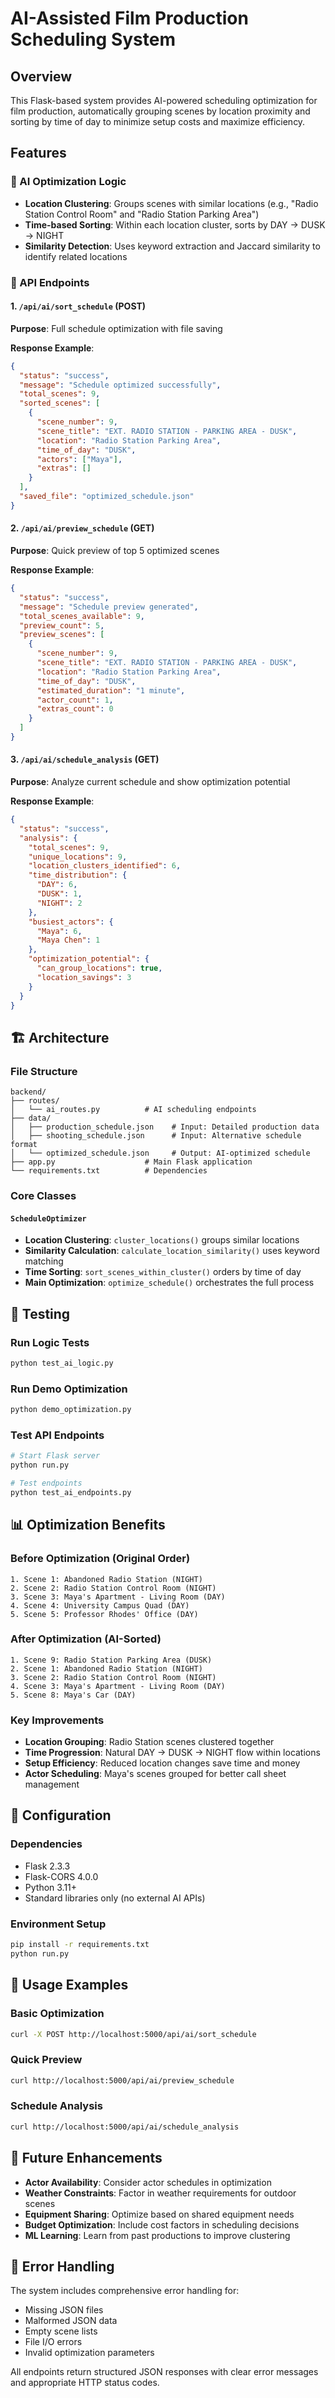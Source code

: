 # AI-Assisted Film Production Scheduling System

## Overview
This Flask-based system provides AI-powered scheduling optimization for film production, automatically grouping scenes by location proximity and sorting by time of day to minimize setup costs and maximize efficiency.

## Features

### 🤖 AI Optimization Logic
- **Location Clustering**: Groups scenes with similar locations (e.g., "Radio Station Control Room" and "Radio Station Parking Area")
- **Time-based Sorting**: Within each location cluster, sorts by DAY → DUSK → NIGHT
- **Similarity Detection**: Uses keyword extraction and Jaccard similarity to identify related locations

### 🚀 API Endpoints

#### 1. `/api/ai/sort_schedule` (POST)
**Purpose**: Full schedule optimization with file saving

**Response Example**:
```json
{
  "status": "success",
  "message": "Schedule optimized successfully",
  "total_scenes": 9,
  "sorted_scenes": [
    {
      "scene_number": 9,
      "scene_title": "EXT. RADIO STATION - PARKING AREA - DUSK",
      "location": "Radio Station Parking Area",
      "time_of_day": "DUSK",
      "actors": ["Maya"],
      "extras": []
    }
  ],
  "saved_file": "optimized_schedule.json"
}
```

#### 2. `/api/ai/preview_schedule` (GET)
**Purpose**: Quick preview of top 5 optimized scenes

**Response Example**:
```json
{
  "status": "success",
  "message": "Schedule preview generated",
  "total_scenes_available": 9,
  "preview_count": 5,
  "preview_scenes": [
    {
      "scene_number": 9,
      "scene_title": "EXT. RADIO STATION - PARKING AREA - DUSK",
      "location": "Radio Station Parking Area",
      "time_of_day": "DUSK",
      "estimated_duration": "1 minute",
      "actor_count": 1,
      "extras_count": 0
    }
  ]
}
```

#### 3. `/api/ai/schedule_analysis` (GET)
**Purpose**: Analyze current schedule and show optimization potential

**Response Example**:
```json
{
  "status": "success",
  "analysis": {
    "total_scenes": 9,
    "unique_locations": 9,
    "location_clusters_identified": 6,
    "time_distribution": {
      "DAY": 6,
      "DUSK": 1,
      "NIGHT": 2
    },
    "busiest_actors": {
      "Maya": 6,
      "Maya Chen": 1
    },
    "optimization_potential": {
      "can_group_locations": true,
      "location_savings": 3
    }
  }
}
```

## 🏗️ Architecture

### File Structure
```
backend/
├── routes/
│   └── ai_routes.py          # AI scheduling endpoints
├── data/
│   ├── production_schedule.json    # Input: Detailed production data
│   ├── shooting_schedule.json      # Input: Alternative schedule format
│   └── optimized_schedule.json     # Output: AI-optimized schedule
├── app.py                    # Main Flask application
└── requirements.txt          # Dependencies
```

### Core Classes

#### `ScheduleOptimizer`
- **Location Clustering**: `cluster_locations()` groups similar locations
- **Similarity Calculation**: `calculate_location_similarity()` uses keyword matching
- **Time Sorting**: `sort_scenes_within_cluster()` orders by time of day
- **Main Optimization**: `optimize_schedule()` orchestrates the full process

## 🧪 Testing

### Run Logic Tests
```bash
python test_ai_logic.py
```

### Run Demo Optimization
```bash
python demo_optimization.py
```

### Test API Endpoints
```bash
# Start Flask server
python run.py

# Test endpoints
python test_ai_endpoints.py
```

## 📊 Optimization Benefits

### Before Optimization (Original Order)
```
1. Scene 1: Abandoned Radio Station (NIGHT)
2. Scene 2: Radio Station Control Room (NIGHT)  
3. Scene 3: Maya's Apartment - Living Room (DAY)
4. Scene 4: University Campus Quad (DAY)
5. Scene 5: Professor Rhodes' Office (DAY)
```

### After Optimization (AI-Sorted)
```
1. Scene 9: Radio Station Parking Area (DUSK)
2. Scene 1: Abandoned Radio Station (NIGHT)
3. Scene 2: Radio Station Control Room (NIGHT)
4. Scene 3: Maya's Apartment - Living Room (DAY)
5. Scene 8: Maya's Car (DAY)
```

### Key Improvements
- **Location Grouping**: Radio Station scenes clustered together
- **Time Progression**: Natural DAY → DUSK → NIGHT flow within locations
- **Setup Efficiency**: Reduced location changes save time and money
- **Actor Scheduling**: Maya's scenes grouped for better call sheet management

## 🔧 Configuration

### Dependencies
- Flask 2.3.3
- Flask-CORS 4.0.0
- Python 3.11+
- Standard libraries only (no external AI APIs)

### Environment Setup
```bash
pip install -r requirements.txt
python run.py
```

## 🚀 Usage Examples

### Basic Optimization
```bash
curl -X POST http://localhost:5000/api/ai/sort_schedule
```

### Quick Preview
```bash
curl http://localhost:5000/api/ai/preview_schedule
```

### Schedule Analysis
```bash
curl http://localhost:5000/api/ai/schedule_analysis
```

## 🎯 Future Enhancements

- **Actor Availability**: Consider actor schedules in optimization
- **Weather Constraints**: Factor in weather requirements for outdoor scenes
- **Equipment Sharing**: Optimize based on shared equipment needs
- **Budget Optimization**: Include cost factors in scheduling decisions
- **ML Learning**: Learn from past productions to improve clustering

## 📝 Error Handling

The system includes comprehensive error handling for:
- Missing JSON files
- Malformed JSON data
- Empty scene lists
- File I/O errors
- Invalid optimization parameters

All endpoints return structured JSON responses with clear error messages and appropriate HTTP status codes.
